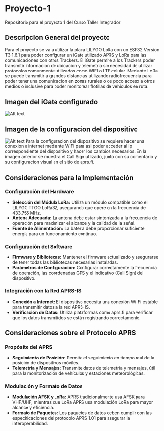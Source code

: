 # Proyecto-1
Repositorio para el proyecto 1 del Curso Taller Integrador

## Descripcion General del proyecto
Para el proyecto se va a utilizar la placa LILYGO LoRa con un ESP32 Version T3 1.6.1 para poder configurar un iGate utilizado APRS y LoRa para las comunicaciones con otros Trackers. El iGate permite a los Trackers poder transmitir informacion de ubicacion y telemetria sin necesidad de utilizar protocolos comunmente utilizados como WIFI o LTE celular. Mediante LoRa se puede transmitir a grandes distancias utilizando radiofrecuencia para poder tener una comunicacion en zonas rurales o de poco acceso a otros medios o inclusive para poder monitorear flotillas de vehiculos en ruta. 

## Imagen del iGate configurado
![Alt text](./Documentación/Imagenes/20240522_115032.jpg "Imagen de la configuracion del dispositivo")
## Imagen de la configuracion del dispositivo
![Alt text](./Documentación/Imagenes/Settings.png "Imagen del iGate")
Para la configuracion del dispositivo se requiere hacer una conexion a internet mediante WIFI para asi poder acceder al ip correspondiente del dispositivo y hacer los cambios necesarios. En la imagen anterior se muestra el Call Sign utlizado, junto con su comentario y su configuracion visual en el sitio de aprs.fi.

## Consideraciones para la Implementación

### Configuración del Hardware

- **Selección del Módulo LoRa:** Utiliza un módulo compatible como el LILYGO TTGO LoRa32, asegurando que opere en la frecuencia de 433.755 MHz.
- **Antena Adecuada:** La antena debe estar sintonizada a la frecuencia de operación para maximizar el alcance y la calidad de la señal.
- **Fuente de Alimentación:** La batería debe proporcionar suficiente energía para un funcionamiento continuo.

### Configuración del Software

- **Firmware y Bibliotecas:** Mantener el firmware actualizado y asegurarse de tener todas las bibliotecas necesarias instaladas.
- **Parámetros de Configuración:** Configurar correctamente la frecuencia de operación, las coordenadas GPS y el indicativo (Call Sign) del dispositivo.

### Integración con la Red APRS-IS

- **Conexión a Internet:** El dispositivo necesita una conexión Wi-Fi estable para transmitir datos a la red APRS-IS.
- **Verificación de Datos:** Utiliza plataformas como aprs.fi para verificar que los datos transmitidos se están registrando correctamente.

## Consideraciones sobre el Protocolo APRS

### Propósito del APRS

- **Seguimiento de Posición:** Permite el seguimiento en tiempo real de la posición de dispositivos móviles.
- **Telemetría y Mensajes:** Transmite datos de telemetría y mensajes, útil para la monitorización de vehículos y estaciones meteorológicas.

### Modulación y Formato de Datos

- **Modulación AFSK y LoRa:** APRS tradicionalmente usa AFSK para VHF/UHF, mientras que LoRa APRS usa modulación LoRa para mayor alcance y eficiencia.
- **Formato de Paquetes:** Los paquetes de datos deben cumplir con las especificaciones del protocolo APRS 1.01 para asegurar la interoperabilidad.
